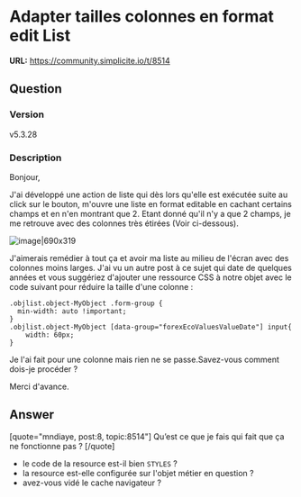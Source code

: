 # Adapter tailles colonnes en format edit List

**URL:** https://community.simplicite.io/t/8514

## Question
### Version

v5.3.28

### Description

Bonjour,

J'ai développé une action de liste qui dès lors qu'elle est exécutée suite au click sur le bouton, m'ouvre une liste en format editable en cachant certains champs et en n'en montrant que 2. Etant donné qu'il n'y a que 2 champs, je me retrouve avec des colonnes très étirées (Voir ci-dessous). 

![image|690x319](upload://fKTl6n8goyPfFHECDcAItiogSFv.png)

J'aimerais remédier à tout ça et avoir ma liste au milieu de l'écran avec des colonnes moins larges. J'ai vu un autre post à ce sujet qui date de quelques années et vous suggériez d'ajouter une ressource CSS à notre objet avec le code suivant pour réduire la taille d'une colonne : 
```
.objlist.object-MyObject .form-group {
  min-width: auto !important; 
}
.objlist.object-MyObject [data-group="forexEcoValuesValueDate"] input{
	width: 60px;
}
```
Je l'ai fait pour une colonne mais rien ne se passe.Savez-vous comment dois-je procéder ? 

Merci d'avance.

## Answer
[quote="mndiaye, post:8, topic:8514"]
Qu’est ce que je fais qui fait que ça ne fonctionne pas ?
[/quote]

- le code de la resource est-il bien `STYLES` ?
- la resource est-elle configurée sur l'objet métier en question ?
- avez-vous vidé le cache navigateur ?
